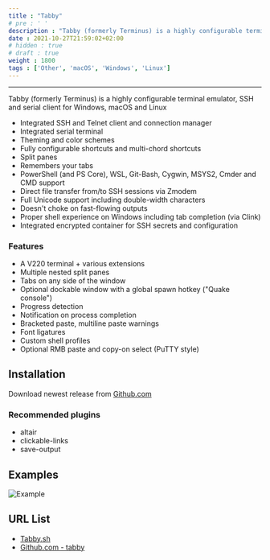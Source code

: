```yaml
---
title : "Tabby"
# pre : ' '
description : "Tabby (formerly Terminus) is a highly configurable terminal emulator, SSH and serial client for Windows, macOS and Linux."
date : 2021-10-27T21:59:02+02:00
# hidden : true
# draft : true
weight : 1800
tags : ['Other', 'macOS', 'Windows', 'Linux']
---
```


---

Tabby (formerly Terminus) is a highly configurable terminal emulator, SSH and serial client for Windows, macOS and Linux

- Integrated SSH and Telnet client and connection manager
- Integrated serial terminal
- Theming and color schemes
- Fully configurable shortcuts and multi-chord shortcuts
- Split panes
- Remembers your tabs
- PowerShell (and PS Core), WSL, Git-Bash, Cygwin, MSYS2, Cmder and CMD support
- Direct file transfer from/to SSH sessions via Zmodem
- Full Unicode support including double-width characters
- Doesn't choke on fast-flowing outputs
- Proper shell experience on Windows including tab completion (via Clink)
- Integrated encrypted container for SSH secrets and configuration

### Features

- A V220 terminal + various extensions
- Multiple nested split panes
- Tabs on any side of the window
- Optional dockable window with a global spawn hotkey ("Quake console")
- Progress detection
- Notification on process completion
- Bracketed paste, multiline paste warnings
- Font ligatures
- Custom shell profiles
- Optional RMB paste and copy-on select (PuTTY style)

## Installation

Download newest release from [Github.com](https://github.com/Eugeny/tabby/releases)

### Recommended plugins

- altair
- clickable-links
- save-output

## Examples

![Example](images/example.png)

## URL List

- [Tabby.sh](https://tabby.sh/)
- [Github.com - tabby](https://github.com/Eugeny/tabby)
